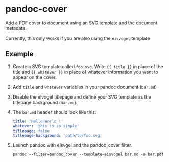 # pandoc-cover

Add a PDF cover to document using an SVG template and
the document metadata.

Currently, this only works if you are also using the
`eisvogel` template


## Example

1. Create a SVG template called `foo.svg`. Write
   `{{ title }}` in place of the title and `{{ whatever }}`
   in place of whatever information you want to appear on
   the cover.

2. Add `title` and `whatever` variables in your pandoc document
   (`bar.md`)

3. Disable the eivogel titlepage and define your SVG template as
   the titlepage background (`bar.md`).

4. The `bar.md` header should look like this:

   ```yaml
   title: 'Hello World !'
   whatever: 'this is so simple'
   titlepage: false
   titlepage-background: 'path/to/foo.svg'
   ```

5. Launch pandoc with eisvgel and the pandoc_cover filter.

    ```
    pandoc --filter=pandoc_cover --template=eisvogel bar.md -o bar.pdf
    ```
